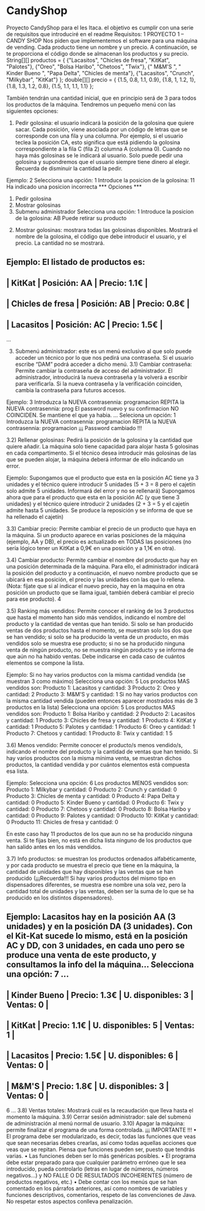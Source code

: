# CandyShop
Proyecto CandyShop para el Ies Itaca. el objetivo es cumplir con una serie de requisitos que introduciré en el readme
Requisitos: 
1
PROYECTO 1 – CANDY SHOP
Nos piden que implementemos el software para una máquina de vending.
Cada producto tiene un nombre y un precio. A continuación, se te proporciona el código donde se almacenan los productos y su precio.
String[][] productos = {
{"Lacasitos", "Chicles de fresa", "KitKat", "Palotes"},
{"Oreo", "Bolsa Haribo", "Chetoos", "Twix"},
{" M&M'S ", " Kinder Bueno ", "Papa Delta", "Chicles de menta"},
{"Lacasitos", "Crunch", "Milkybar", "KitKat"}
};
double[][] precio = {
{1.5, 0.8, 1.1, 0.9},
{1.8, 1, 1.2, 1},
{1.8, 1.3, 1.2, 0.8},
{1.5, 1.1, 1.1, 1.1}
};


También tendrán una cantidad inicial, que en principio será de 3 para todos los productos de la máquina.
Tendremos un pequeño menú con las siguientes opciones:
1) Pedir golosina: el usuario indicará la posición de la golosina que quiere sacar. Cada posición, viene asociada por un código de letras que se corresponde con una fila y una columna. Por ejemplo, si el usuario teclea la posición CA, esto significa que está pidiendo la golosina correspondiente a la fila C (fila 2) columna A (columna 0). Cuando no haya más golosinas se le indicará al usuario. Solo puede pedir una golosina y supondremos que el usuario siempre tiene dinero al elegir. Recuerda de disminuir la cantidad la pedir.


Ejemplo:
2
Selecciona una opción:
1
Introduce la posicion de la golosina:
11
Ha indicado una posicion incorrecta
*** Opciones ***
1. Pedir golosina
2. Mostrar golosinas
3. Submenu administrador
Selecciona una opción:
1
Introduce la posicion de la golosina:
AB
Puede retirar su producto
2) Mostrar golosinas: mostrara todas las golosinas disponibles. Mostrará el nombre de la golosina, el código que debe introducir el usuario, y el precio. La cantidad no se mostrará.


Ejemplo:
El listado de productos es:
-------------------------------------------------
| KitKat | Posición: AA | Precio: 1.1€ |
-------------------------------------------------
| Chicles de fresa | Posición: AB | Precio: 0.8€ |
-------------------------------------------------
| Lacasitos | Posición: AC | Precio: 1.5€ |
-------------------------------------------------
...

3) Submenú administrador: este es un menú exclusivo al que solo puede acceder un técnico por lo que nos pedirá una contraseña. Si el usuario escribe “DAM” podrá acceder a dicho menú.
3.1) Cambiar contraseña: Permite cambiar la contraseña de acceso del administrador. El administrador, introducirá la nueva contraseña y la volverá a escribir para verificarla. Si la nueva contraseña y la verificación coinciden, cambia la contraseña para futuros accesos.

Ejemplo:
3
Introduzca la NUEVA contrasennia:
programacion
REPITA la NUEVA contrasennia:
prog
El password nuevo y su confirmacion NO COINCIDEN. Se mantiene el que ya habia.
...
Seleciona un opción:
1
Introduzca la NUEVA contrasennia:
programacion
REPITA la NUEVA contrasennia:
programacion
¡¡¡ Password cambiado !!!


3.2) Rellenar golosinas: Pedirá la posición de la golosina y la cantidad que quiere añadir. La máquina solo tiene capacidad para alojar hasta 5 golosinas en cada compartimento. Si el técnico desea introducir más golosinas de las que se pueden alojar, la máquina deberá informar de ello indicando un error.

Ejemplo:
Supongamos que el producto que esta en la posición AC tiene ya 3 unidades y el técnico quiere introducir 5 unidades (5 + 3 = 8 pero el cajetín solo admite 5 unidades. Informará del error y no se rellenará)
Supongamos ahora que para el producto que esta en la posición AC (y que tiene 3 unidades) y el técnico quiere introducir 2 unidades (2 + 3 = 5 y el cajetín admite hasta 5 unidades. Se produce la reposición y se informa de que se ha rellenado el cajetín)

3.3) Cambiar precio: Permite cambiar el precio de un producto que haya en la máquina. Si un producto aparece en varias posiciones de la máquina (ejemplo, AA y DB), el precio es actualizado en TODAS las posiciones (no sería lógico tener un KitKat a 0,9€ en una posición y a 1,1€ en otra).

3.4) Cambiar producto: Permite cambiar el nombre del producto que hay en una posición determinada de la máquina. Para ello, el administrador indicará la posición del producto y a continuación, el nuevo nombre producto que se ubicará en esa posición, el precio y las unidades con las que lo rellena. (Nota: fíjate que si al indicar el nuevo precio, hay en la maquina en otra posición un producto que se llama igual, también deberá cambiar el precio para ese producto).
4


3.5) Ranking más vendidos: Permite conocer el ranking de los 3 productos que hasta el momento han sido más vendidos, indicando el nombre del producto y la cantidad de ventas que han tenido. Si solo se han producido ventas de dos productos hasta el momento, se muestran solo los dos que se han vendido; si solo se ha producido la venta de un producto, en más vendidos solo se muestra ese producto; si no se ha producido ninguna venta de ningún producto, no se muestra ningún producto y se informa de que 
aún no ha habido ventas. Debe indicarse en cada caso de cuántos elementos se compone la lista.

Ejemplo: Si no hay varios productos con la misma cantidad vendida (se muestran 3 como máximo)
Selecciona una opción: 5
Los productos MAS vendidos son:
Producto 1: Lacasitos y cantidad: 3
Producto 2: Oreo y cantidad: 2
Producto 3: M&M'S y cantidad: 1
Si no hay varios productos con la misma cantidad vendida (pueden entonces aparecer mostrados más de 3 productos en la lista)
Selecciona una opción: 5
Los productos MAS vendidos son:
Producto 1: Bolsa Haribo y cantidad: 2
Producto 2: Lacasitos y cantidad: 1
Producto 3: Chicles de fresa y cantidad: 1
Producto 4: KitKat y cantidad: 1
Producto 5: Palotes y cantidad: 1
Producto 6: Oreo y cantidad: 1
Producto 7: Chetoos y cantidad: 1
Producto 8: Twix y cantidad: 1
5


3.6) Menos vendido: Permite conocer el producto/s menos vendido/s, indicando el nombre del producto y la cantidad de ventas que han tenido. Si hay varios productos con la misma mínima venta, se muestran dichos productos, la cantidad vendida y por cuántos elementos está compuesta esa lista.


Ejemplo:
Selecciona una opción: 6
Los productos MENOS vendidos son:
Producto 1: Milkybar y cantidad: 0
Producto 2: Crunch y cantidad: 0
Producto 3: Chicles de menta y cantidad: 0
Producto 4: Papa Delta y cantidad: 0
Producto 5: Kinder Bueno y cantidad: 0
Producto 6: Twix y cantidad: 0
Producto 7: Chetoos y cantidad: 0
Producto 8: Bolsa Haribo y cantidad: 0
Producto 9: Palotes y cantidad: 0
Producto 10: KitKat y cantidad: 0
Producto 11: Chicles de fresa y cantidad: 0

En este caso hay 11 productos de los que aun no se ha producido ninguna venta. Si te fijas bien, no está en dicha lista ninguno de los productos que han salido antes en los más vendidos.


3.7) Info productos: se muestran los productos ordenados alfabéticamente, y por cada producto se muestra el precio que tiene en la máquina, la cantidad de unidades que hay disponibles y las ventas que se han producido (¡¡¡Recuerda!!! Si hay varios productos del mismo tipo en dispensadores diferentes, se muestra ese nombre una sola vez, pero la cantidad total de unidades y las ventas, deben ser la suma de lo que se ha producido en los distintos dispensadores).


Ejemplo: Lacasitos hay en la posición AA (3 unidades) y en la posición DA (3 unidades). Con el Kit-Kat sucede lo mismo, está en la posición AC y DD, con 3 unidades, en cada uno pero se produce una venta de este producto, y consultamos la info del la máquina…
Selecciona una opción: 7
...
---------------------------------------------------------------------
| Kinder Bueno | Precio: 1.3€ | U. disponibles: 3 | Ventas: 0 |
---------------------------------------------------------------------
| KitKat | Precio: 1.1€ | U. disponibles: 5 | Ventas: 1 |
---------------------------------------------------------------------
| Lacasitos | Precio: 1.5€ | U. disponibles: 6 | Ventas: 0 |
---------------------------------------------------------------------
| M&M'S | Precio: 1.8€ | U. disponibles: 3 | Ventas: 0 |
---------------------------------------------------------------------
6
...
3.8) Ventas totales: Mostrará cuál es la recaudación que lleva hasta el momento la máquina.
3.9) Cerrar sesión administrador: sale del submenú de administración al menú normal de usuario.
3.10) Apagar la máquina: permite finalizar el programa de una forma controlada.
¡¡¡ IMPORTANTE !!!
• El programa debe ser modularizado, es decir, todas las funciones que veas que sean necesarias debes crearlas, así como todas aquellas acciones que veas que se repitan. Piensa que funciones pueden ser, puesto que tendrás varias.
• Las funciones deben ser lo más genéricas posibles.
• El programa debe estar preparado para que cualquier parámetro erróneo que le sea introducido, pueda controlarlo (letras en lugar de números, números negativos…) y NO FALLE O DE RESULTADOS INCOHERENTES (número de productos negativos, etc.)
• Debe contar con los menús que se han comentado en los párrafos anteriores, así como nombres de variables y funciones descriptivos, comentarios, respeto de las convenciones de Java. No respetar estos aspectos conlleva penalización.
